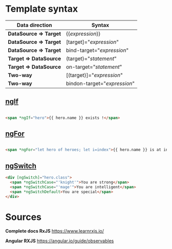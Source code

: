 # Template syntax


| Data direction | Syntax | 
| ----------|-------------|
| **DataSource => Target**   | {{*expression*}} |
| **DataSource => Target**   | [target]="*expression*" |
| **DataSource => Target**   | bind-target="*expression*" |
| **Target => DataSource**   | (target)="*statement*" |
| **Target => DataSource**   | on-target="*statement*" |
| **Two-way**                | [(target)]="*expression*" |
| **Two-way**                | bindon-target="*expression*" |



## [ngIf](https://angular.io/api/common/NgIf)

```html

<span *ngIf="hero">{{ hero.name }} exists !</span>

```

## [ngFor](https://angular.io/api/common/NgForOf)

```html

<span *ngFor="let hero of heroes; let i=index">{{ hero.name }} is at index {{ i }}</span>

```

## [ngSwitch](https://angular.io/api/common/NgSwitch)

```html
<div [ngSwitch]="hero.class">
  <span *ngSwitchCase="'knight'">You are strong</span>
  <span *ngSwitchCase="'mage'">You are intelligent</span>
  <span *ngSwitchDefault>You are special</span>
</div>
```

# Sources

**Complete docs RxJS** https://www.learnrxjs.io/

**Angular RXJS** https://angular.io/guide/observables

<!-- 
**For ES5 component syntax** https://blog.thoughtram.io/angular/2015/05/09/writing-angular-2-code-in-es5.html -->

